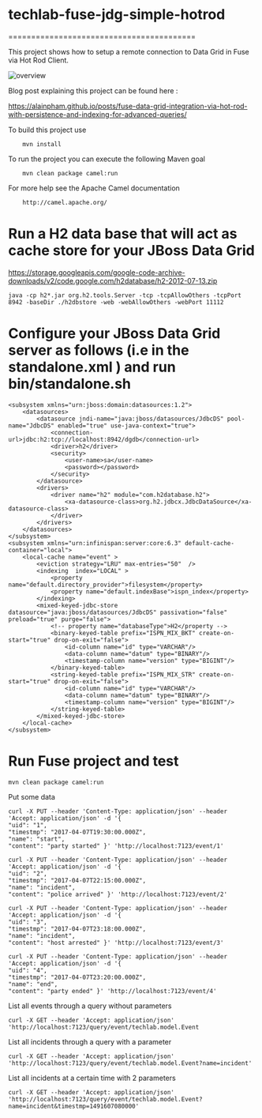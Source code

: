 # techlab-fuse-jdg-simple-hotrod 
=========================================

This project shows how to setup a remote connection to Data Grid in Fuse via Hot Rod Client. 

![overview](https://raw.githubusercontent.com/alainpham/alainpham.github.io/master/assets/images/posts/fuse-data-grid-integration-via-hot-rod-with-persistence-and-indexing-for-advanced-queries/diag.png)

Blog post explaining this project can be found here : 

https://alainpham.github.io/posts/fuse-data-grid-integration-via-hot-rod-with-persistence-and-indexing-for-advanced-queries/


To build this project use
```
    mvn install
```
To run the project you can execute the following Maven goal
```
    mvn clean package camel:run
```
For more help see the Apache Camel documentation
```
    http://camel.apache.org/
```

# Run a H2 data base that will act as cache store for your JBoss Data Grid

https://storage.googleapis.com/google-code-archive-downloads/v2/code.google.com/h2database/h2-2012-07-13.zip
```
java -cp h2*.jar org.h2.tools.Server -tcp -tcpAllowOthers -tcpPort 8942 -baseDir ./h2dbstore -web -webAllowOthers -webPort 11112
```
# Configure your JBoss Data Grid server as follows (i.e in the standalone.xml ) and run bin/standalone.sh
```
<subsystem xmlns="urn:jboss:domain:datasources:1.2">
	<datasources>
		<datasource jndi-name="java:jboss/datasources/JdbcDS" pool-name="JdbcDS" enabled="true" use-java-context="true">
		    <connection-url>jdbc:h2:tcp://localhost:8942/dgdb</connection-url>
		    <driver>h2</driver>
		    <security>
		        <user-name>sa</user-name>
		        <password></password>
		    </security>
		</datasource>
		<drivers>
		    <driver name="h2" module="com.h2database.h2">
		        <xa-datasource-class>org.h2.jdbcx.JdbcDataSource</xa-datasource-class>
		    </driver>
		</drivers>
	</datasources>
</subsystem>
<subsystem xmlns="urn:infinispan:server:core:6.3" default-cache-container="local">
	<local-cache name="event" >
		<eviction strategy="LRU" max-entries="50"  /> 		
		<indexing  index="LOCAL" >
			<property name="default.directory_provider">filesystem</property>
			<property name="default.indexBase">ispn_index</property>
		</indexing>
	    <mixed-keyed-jdbc-store datasource="java:jboss/datasources/JdbcDS" passivation="false" preload="true" purge="false">
	        <!-- property name="databaseType">H2</property -->
	        <binary-keyed-table prefix="ISPN_MIX_BKT" create-on-start="true" drop-on-exit="false">
	            <id-column name="id" type="VARCHAR"/>
	            <data-column name="datum" type="BINARY"/>
	            <timestamp-column name="version" type="BIGINT"/>
	        </binary-keyed-table>
	        <string-keyed-table prefix="ISPN_MIX_STR" create-on-start="true" drop-on-exit="false">
	            <id-column name="id" type="VARCHAR"/>
	            <data-column name="datum" type="BINARY"/>
	            <timestamp-column name="version" type="BIGINT"/>
	        </string-keyed-table>
	    </mixed-keyed-jdbc-store>
	</local-cache>
</subsystem>
```
# Run Fuse project and test

```
mvn clean package camel:run
```

Put some data

```
curl -X PUT --header 'Content-Type: application/json' --header 'Accept: application/json' -d '{
"uid": "1",
"timestmp": "2017-04-07T19:30:00.000Z",
"name": "start",
"content": "party started" }' 'http://localhost:7123/event/1'

curl -X PUT --header 'Content-Type: application/json' --header 'Accept: application/json' -d '{
"uid": "2",
"timestmp": "2017-04-07T22:15:00.000Z",
"name": "incident",
"content": "police arrived" }' 'http://localhost:7123/event/2'

curl -X PUT --header 'Content-Type: application/json' --header 'Accept: application/json' -d '{
"uid": "3",
"timestmp": "2017-04-07T23:18:00.000Z",
"name": "incident",
"content": "host arrested" }' 'http://localhost:7123/event/3'

curl -X PUT --header 'Content-Type: application/json' --header 'Accept: application/json' -d '{
"uid": "4",
"timestmp": "2017-04-07T23:20:00.000Z",
"name": "end",
"content": "party ended" }' 'http://localhost:7123/event/4'
 ```


List all events through a query without parameters

```
curl -X GET --header 'Accept: application/json' 'http://localhost:7123/query/event/techlab.model.Event
```

List all incidents through a query with a parameter
```
curl -X GET --header 'Accept: application/json' 'http://localhost:7123/query/event/techlab.model.Event?name=incident'
```
List all incidents at a certain time with 2 parameters
```
curl -X GET --header 'Accept: application/json' 'http://localhost:7123/query/event/techlab.model.Event?name=incident&timestmp=1491607080000'
```
